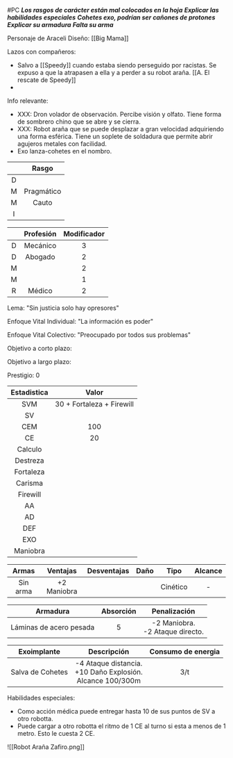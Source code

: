 #PC 
***Los rasgos de carácter están mal colocados en la hoja***
***Explicar las habilidades especiales***
***Cohetes exo, podrían ser cañones de protones***
***Explicar su armadura***
***Falta su arma***

Personaje de Araceli
Diseño: [[Big Mama]]

Lazos con compañeros:
- Salvo a [[Speedy]] cuando estaba siendo perseguido por racistas. Se expuso a que la atrapasen a ella y a perder a su robot araña. [[A. El rescate de Speedy]]
- 

Info relevante:
- XXX: Dron volador de observación. Percibe visión y olfato. Tiene forma de sombrero chino que se abre y se cierra.
- XXX: Robot araña que se puede desplazar a gran velocidad adquiriendo una forma esférica. Tiene un soplete de soldadura que permite abrir agujeros metales con facilidad.
- Exo lanza-cohetes en el nombro.

| | Rasgo| 
|:---:|:---:|
| D | |
| M | Pragmático |
| M | Cauto |
| I | |

| | Profesión | Modificador | 
|:---:|:---:|:---:|
|D|Mecánico |3|
|D|Abogado |2|
|M||2|
|M| |1|
|R|Médico |2|

Lema:
"Sin justicia solo hay opresores"

Enfoque Vital Individual:
"La información es poder"

Enfoque Vital Colectivo:
"Preocupado por todos sus problemas"

Objetivo a corto plazo:

Objetivo a largo plazo:

Prestigio: 0

| Estadistica | Valor |
|:---:|:---:|
|SVM |30 + Fortaleza + Firewill |
|SV| |
|CEM| 100|
|CE | 20|
|Calculo| |
|Destreza||
|Fortaleza|| 
|Carisma||
|Firewill|| 
|AA||
|AD||
|DEF|| 
|EXO||
|Maniobra|| 

|Armas| Ventajas | Desventajas | Daño | Tipo | Alcance |
|:---:|:---:|:---:|:---:| :---:| :---:|
|Sin arma| +2 Maniobra |  |  | Cinético | - |

|Armadura| Absorción | Penalización |
|:---:|:---:|:---:|
| Láminas de acero pesada | 5 | -2 Maniobra. </br> -2 Ataque directo.|

|Exoimplante| Descripción | Consumo de energia |
|:---:|:---:|:---:|
| Salva de Cohetes | -4 Ataque distancia. </br> +10 Daño Explosión. </br> Alcance 100/300m | 3/t |

Habilidades especiales:
- Como acción médica puede entregar hasta 10 de sus puntos de SV a otro robotta. 
- Puede cargar a otro robotta el ritmo de 1 CE al turno si esta a menos de 1 metro. Esto le cuesta 2 CE. 


![[Robot Araña Zafiro.png]]